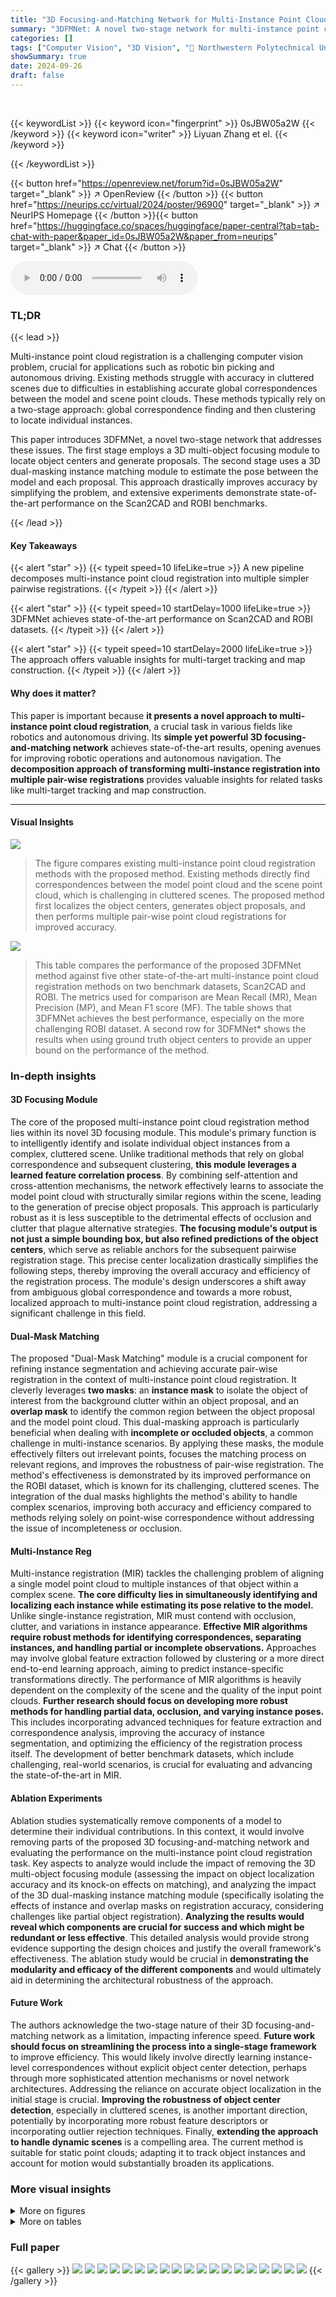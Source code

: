 ```yaml
---
title: "3D Focusing-and-Matching Network for Multi-Instance Point Cloud Registration"
summary: "3DFMNet: A novel two-stage network for multi-instance point cloud registration, achieving state-of-the-art accuracy by focusing on object centers first and then performing pairwise registration."
categories: []
tags: ["Computer Vision", "3D Vision", "🏢 Northwestern Polytechnical University",]
showSummary: true
date: 2024-09-26
draft: false
---
```


<br>

{{< keywordList >}}
{{< keyword icon="fingerprint" >}} 0sJBW05a2W {{< /keyword >}}
{{< keyword icon="writer" >}} Liyuan Zhang et el. {{< /keyword >}}
 
{{< /keywordList >}}

{{< button href="https://openreview.net/forum?id=0sJBW05a2W" target="_blank" >}}
↗ OpenReview
{{< /button >}}
{{< button href="https://neurips.cc/virtual/2024/poster/96900" target="_blank" >}}
↗ NeurIPS Homepage
{{< /button >}}{{< button href="https://huggingface.co/spaces/huggingface/paper-central?tab=tab-chat-with-paper&paper_id=0sJBW05a2W&paper_from=neurips" target="_blank" >}}
↗ Chat
{{< /button >}}



<audio controls>
    <source src="https://ai-paper-reviewer.com/0sJBW05a2W/podcast.wav" type="audio/wav">
    Your browser does not support the audio element.
</audio>


### TL;DR


{{< lead >}}

Multi-instance point cloud registration is a challenging computer vision problem, crucial for applications such as robotic bin picking and autonomous driving.  Existing methods struggle with accuracy in cluttered scenes due to difficulties in establishing accurate global correspondences between the model and scene point clouds. These methods typically rely on a two-stage approach: global correspondence finding and then clustering to locate individual instances.

This paper introduces 3DFMNet, a novel two-stage network that addresses these issues. The first stage employs a 3D multi-object focusing module to locate object centers and generate proposals. The second stage uses a 3D dual-masking instance matching module to estimate the pose between the model and each proposal.  This approach drastically improves accuracy by simplifying the problem, and extensive experiments demonstrate state-of-the-art performance on the Scan2CAD and ROBI benchmarks.

{{< /lead >}}


#### Key Takeaways

{{< alert "star" >}}
{{< typeit speed=10 lifeLike=true >}} A new pipeline decomposes multi-instance point cloud registration into multiple simpler pairwise registrations. {{< /typeit >}}
{{< /alert >}}

{{< alert "star" >}}
{{< typeit speed=10 startDelay=1000 lifeLike=true >}} 3DFMNet achieves state-of-the-art performance on Scan2CAD and ROBI datasets. {{< /typeit >}}
{{< /alert >}}

{{< alert "star" >}}
{{< typeit speed=10 startDelay=2000 lifeLike=true >}} The approach offers valuable insights for multi-target tracking and map construction. {{< /typeit >}}
{{< /alert >}}

#### Why does it matter?
This paper is important because **it presents a novel approach to multi-instance point cloud registration**, a crucial task in various fields like robotics and autonomous driving.  Its **simple yet powerful 3D focusing-and-matching network** achieves state-of-the-art results, opening avenues for improving robotic operations and autonomous navigation. The **decomposition approach of transforming multi-instance registration into multiple pair-wise registrations** provides valuable insights for related tasks like multi-target tracking and map construction.

------
#### Visual Insights



![](https://ai-paper-reviewer.com/0sJBW05a2W/figures_1_1.jpg)

> The figure compares existing multi-instance point cloud registration methods with the proposed method. Existing methods directly find correspondences between the model point cloud and the scene point cloud, which is challenging in cluttered scenes. The proposed method first localizes the object centers, generates object proposals, and then performs multiple pair-wise point cloud registrations for improved accuracy.





![](https://ai-paper-reviewer.com/0sJBW05a2W/tables_6_1.jpg)

> This table compares the performance of the proposed 3DFMNet method against five other state-of-the-art multi-instance point cloud registration methods on two benchmark datasets, Scan2CAD and ROBI.  The metrics used for comparison are Mean Recall (MR), Mean Precision (MP), and Mean F1 score (MF).  The table shows that 3DFMNet achieves the best performance, especially on the more challenging ROBI dataset.  A second row for 3DFMNet* shows the results when using ground truth object centers to provide an upper bound on the performance of the method.





### In-depth insights


#### 3D Focusing Module
The core of the proposed multi-instance point cloud registration method lies within its novel 3D focusing module.  This module's primary function is to intelligently identify and isolate individual object instances from a complex, cluttered scene. Unlike traditional methods that rely on global correspondence and subsequent clustering, **this module leverages a learned feature correlation process**. By combining self-attention and cross-attention mechanisms, the network effectively learns to associate the model point cloud with structurally similar regions within the scene, leading to the generation of precise object proposals. This approach is particularly robust as it is less susceptible to the detrimental effects of occlusion and clutter that plague alternative strategies.  **The focusing module's output is not just a simple bounding box, but also refined predictions of the object centers**, which serve as reliable anchors for the subsequent pairwise registration stage. This precise center localization drastically simplifies the following steps, thereby improving the overall accuracy and efficiency of the registration process.  The module's design underscores a shift away from ambiguous global correspondence and towards a more robust, localized approach to multi-instance point cloud registration, addressing a significant challenge in this field.

#### Dual-Mask Matching
The proposed "Dual-Mask Matching" module is a crucial component for refining instance segmentation and achieving accurate pair-wise registration in the context of multi-instance point cloud registration.  It cleverly leverages **two masks**: an **instance mask** to isolate the object of interest from the background clutter within an object proposal, and an **overlap mask** to identify the common region between the object proposal and the model point cloud.  This dual-masking approach is particularly beneficial when dealing with **incomplete or occluded objects**, a common challenge in multi-instance scenarios. By applying these masks, the module effectively filters out irrelevant points, focuses the matching process on relevant regions, and improves the robustness of pair-wise registration.  The method's effectiveness is demonstrated by its improved performance on the ROBI dataset, which is known for its challenging, cluttered scenes. The integration of the dual masks highlights the method's ability to handle complex scenarios, improving both accuracy and efficiency compared to methods relying solely on point-wise correspondence without addressing the issue of incompleteness or occlusion.

#### Multi-Instance Reg
Multi-instance registration (MIR) tackles the challenging problem of aligning a single model point cloud to multiple instances of that object within a complex scene.  **The core difficulty lies in simultaneously identifying and localizing each instance while estimating its pose relative to the model.** Unlike single-instance registration, MIR must contend with occlusion, clutter, and variations in instance appearance.  **Effective MIR algorithms require robust methods for identifying correspondences, separating instances, and handling partial or incomplete observations.** Approaches may involve global feature extraction followed by clustering or a more direct end-to-end learning approach, aiming to predict instance-specific transformations directly. The performance of MIR algorithms is heavily dependent on the complexity of the scene and the quality of the input point clouds.  **Further research should focus on developing more robust methods for handling partial data, occlusion, and varying instance poses.** This includes incorporating advanced techniques for feature extraction and correspondence analysis, improving the accuracy of instance segmentation, and optimizing the efficiency of the registration process itself.  The development of better benchmark datasets, which include challenging, real-world scenarios, is crucial for evaluating and advancing the state-of-the-art in MIR.

#### Ablation Experiments
Ablation studies systematically remove components of a model to determine their individual contributions.  In this context, it would involve removing parts of the proposed 3D focusing-and-matching network and evaluating the performance on the multi-instance point cloud registration task.  Key aspects to analyze would include the impact of removing the 3D multi-object focusing module (assessing the impact on object localization accuracy and its knock-on effects on matching), and analyzing the impact of the 3D dual-masking instance matching module (specifically isolating the effects of instance and overlap masks on registration accuracy, considering challenges like partial object registration).  **Analyzing the results would reveal which components are crucial for success and which might be redundant or less effective**.  This detailed analysis would provide strong evidence supporting the design choices and justify the overall framework's effectiveness. The ablation study would be crucial in **demonstrating the modularity and efficacy of the different components** and would ultimately aid in determining the architectural robustness of the approach.

#### Future Work
The authors acknowledge the two-stage nature of their 3D focusing-and-matching network as a limitation, impacting inference speed.  **Future work should focus on streamlining the process into a single-stage framework** to improve efficiency.  This would likely involve directly learning instance-level correspondences without explicit object center detection, perhaps through more sophisticated attention mechanisms or novel network architectures. Addressing the reliance on accurate object localization in the initial stage is crucial.  **Improving the robustness of object center detection**, especially in cluttered scenes, is another important direction, potentially by incorporating more robust feature descriptors or incorporating outlier rejection techniques.  Finally, **extending the approach to handle dynamic scenes** is a compelling area. The current method is suitable for static point clouds; adapting it to track object instances and account for motion would substantially broaden its applications.


### More visual insights

<details>
<summary>More on figures
</summary>


![](https://ai-paper-reviewer.com/0sJBW05a2W/figures_2_1.jpg)

> This figure illustrates the overall pipeline of the proposed 3D focusing-and-matching network for multi-instance point cloud registration. It's a two-stage process. The first stage, 3D multi-object focusing module, localizes potential object centers in the scene point cloud by learning correlations between the scene and model point clouds. The second stage, 3D dual-masking instance matching module, performs pair-wise registration between the model point cloud and object proposals generated from the localized object centers.  Self-attention and cross-attention mechanisms are used to associate the model point cloud with structurally similar objects, improving object center prediction accuracy.  Instance and overlap masks refine the pair-wise registration, addressing the challenges of incomplete objects and background noise. 


![](https://ai-paper-reviewer.com/0sJBW05a2W/figures_8_1.jpg)

> This figure compares the performance of the proposed 3DFMNet method against the state-of-the-art MIRETR method on the Scan2CAD dataset for multi-instance point cloud registration. It shows three sets of point cloud registration results: ground truth, MIRETR results, and 3DFMNet results. Each set contains three examples with different numbers of instances. Red boxes highlight the instances predicted by each method, green boxes are ground truth instances, and the number of instances is indicated for each case. The figure visually demonstrates 3DFMNet's improved accuracy in identifying and registering multiple instances compared to MIRETR.


![](https://ai-paper-reviewer.com/0sJBW05a2W/figures_9_1.jpg)

> This figure compares the performance of the proposed 3DFMNet method against the state-of-the-art MIRETR method on the Scan2CAD dataset.  It shows the successfully registered instances for both methods, side-by-side with the ground truth. Each subfigure shows a scene with multiple instances of chairs, with the number of successfully registered instances indicated. The 3DFMNet method showcases improved accuracy in registering the instances compared to the MIRETR method.


![](https://ai-paper-reviewer.com/0sJBW05a2W/figures_9_2.jpg)

> This figure visualizes the pair-wise correspondences obtained by the proposed method on the Scan2CAD dataset.  It showcases the successful matching of points between the model point cloud and the corresponding instances within the scene point cloud.  The visualization helps to illustrate the accuracy and effectiveness of the 3D dual-masking instance matching module in establishing accurate correspondences, especially in challenging scenarios with cluttered or occluded objects.


</details>




<details>
<summary>More on tables
</summary>


![](https://ai-paper-reviewer.com/0sJBW05a2W/tables_7_1.jpg)
> This table presents the performance of the 3D multi-object focusing module in terms of Mean Recall (MR), Mean Precision (MP), and Root Mean Square Error (RMSE).  These metrics evaluate the accuracy of the module in identifying object centers in the scene point cloud. The results are shown separately for the Scan2CAD and ROBI datasets.

![](https://ai-paper-reviewer.com/0sJBW05a2W/tables_7_2.jpg)
> This table presents the results of the 3D multi-object focusing module's generalizability to unseen scenes.  The experiment involves training on a subset of ShapeNet categories and testing on the remaining categories, demonstrating the model's ability to generalize to novel categories. The metrics used are Mean Recall (MR), Mean Precision (MP), and Mean F1 score (MF).  The comparison is made against the state-of-the-art method MIRETR [46].

![](https://ai-paper-reviewer.com/0sJBW05a2W/tables_8_1.jpg)
> This table compares the performance of several multi-instance point cloud registration methods on two benchmark datasets, Scan2CAD and ROBI.  The metrics used for comparison are Mean Recall (MR), Mean Precision (MP), and Mean F1 score (MF).  The table shows that the proposed method, 3DFMNet, outperforms other state-of-the-art methods, especially on the more challenging ROBI dataset.  An upper bound on the performance of 3DFMNet is also presented.

</details>




### Full paper

{{< gallery >}}
<img src="https://ai-paper-reviewer.com/0sJBW05a2W/1.png" class="grid-w50 md:grid-w33 xl:grid-w25" />
<img src="https://ai-paper-reviewer.com/0sJBW05a2W/2.png" class="grid-w50 md:grid-w33 xl:grid-w25" />
<img src="https://ai-paper-reviewer.com/0sJBW05a2W/3.png" class="grid-w50 md:grid-w33 xl:grid-w25" />
<img src="https://ai-paper-reviewer.com/0sJBW05a2W/4.png" class="grid-w50 md:grid-w33 xl:grid-w25" />
<img src="https://ai-paper-reviewer.com/0sJBW05a2W/5.png" class="grid-w50 md:grid-w33 xl:grid-w25" />
<img src="https://ai-paper-reviewer.com/0sJBW05a2W/6.png" class="grid-w50 md:grid-w33 xl:grid-w25" />
<img src="https://ai-paper-reviewer.com/0sJBW05a2W/7.png" class="grid-w50 md:grid-w33 xl:grid-w25" />
<img src="https://ai-paper-reviewer.com/0sJBW05a2W/8.png" class="grid-w50 md:grid-w33 xl:grid-w25" />
<img src="https://ai-paper-reviewer.com/0sJBW05a2W/9.png" class="grid-w50 md:grid-w33 xl:grid-w25" />
<img src="https://ai-paper-reviewer.com/0sJBW05a2W/10.png" class="grid-w50 md:grid-w33 xl:grid-w25" />
<img src="https://ai-paper-reviewer.com/0sJBW05a2W/11.png" class="grid-w50 md:grid-w33 xl:grid-w25" />
<img src="https://ai-paper-reviewer.com/0sJBW05a2W/12.png" class="grid-w50 md:grid-w33 xl:grid-w25" />
<img src="https://ai-paper-reviewer.com/0sJBW05a2W/13.png" class="grid-w50 md:grid-w33 xl:grid-w25" />
<img src="https://ai-paper-reviewer.com/0sJBW05a2W/14.png" class="grid-w50 md:grid-w33 xl:grid-w25" />
<img src="https://ai-paper-reviewer.com/0sJBW05a2W/15.png" class="grid-w50 md:grid-w33 xl:grid-w25" />
<img src="https://ai-paper-reviewer.com/0sJBW05a2W/16.png" class="grid-w50 md:grid-w33 xl:grid-w25" />
<img src="https://ai-paper-reviewer.com/0sJBW05a2W/17.png" class="grid-w50 md:grid-w33 xl:grid-w25" />
<img src="https://ai-paper-reviewer.com/0sJBW05a2W/18.png" class="grid-w50 md:grid-w33 xl:grid-w25" />
<img src="https://ai-paper-reviewer.com/0sJBW05a2W/19.png" class="grid-w50 md:grid-w33 xl:grid-w25" />
{{< /gallery >}}